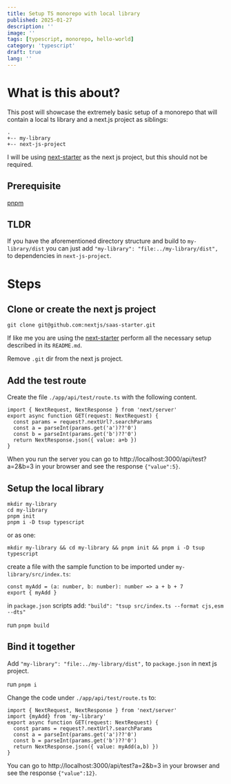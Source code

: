 ```yaml
---
title: Setup TS monorepo with local library
published: 2025-01-27
description: ''
image: ''
tags: [typescript, monorepo, hello-world]
category: 'typescript'
draft: true 
lang: ''
---
```


# What is this about?

This post will showcase the extremely basic setup of a monorepo that will contain a local ts library and a next.js project as siblings:

```
.
+-- my-library
+-- next-js-project
```

I will be using [next-starter](https://github.com/nextjs/saas-starter) as the next js project, but this should not be required.

## Prerequisite

[pnpm](https://pnpm.io/)

## TLDR

If you have the aforementioned directory structure and build to `my-library/dist` you can just add `"my-library": "file:../my-library/dist",` to dependencies in `next-js-project`.

# Steps

## Clone or create the next js project

`git clone git@github.com:nextjs/saas-starter.git`

If like me you are using the [next-starter](https://github.com/nextjs/saas-starter) perform all the necessary setup described in its `README.md`.

Remove `.git` dir from the next js project.

## Add the test route

Create the file `./app/api/test/route.ts` with the following content.

```
import { NextRequest, NextResponse } from 'next/server'
export async function GET(request: NextRequest) {
  const params = request?.nextUrl?.searchParams
  const a = parseInt(params.get('a')??'0')
  const b = parseInt(params.get('b')??'0')
  return NextResponse.json({ value: a+b })
}
```

When you run the server you can go to http://localhost:3000/api/test?a=2&b=3 in your browser and see the response `{"value":5}`.

## Setup the local library

```
mkdir my-library 
cd my-library 
pnpm init 
pnpm i -D tsup typescript
```

or as one:

`mkdir my-library && cd my-library && pnpm init && pnpm i -D tsup typescript`

create a file with the sample function to be imported under `my-library/src/index.ts`:
```
const myAdd = (a: number, b: number): number => a + b + 7
export { myAdd }
```

in `package.json` scripts add: `"build": "tsup src/index.ts --format cjs,esm --dts"`

run `pnpm build`

## Bind it together

Add `"my-library": "file:../my-library/dist",` to `package.json` in next js project.

run `pnpm i`

Change the code under `./app/api/test/route.ts` to:
```
import { NextRequest, NextResponse } from 'next/server'
import {myAdd} from 'my-library'
export async function GET(request: NextRequest) {
  const params = request?.nextUrl?.searchParams
  const a = parseInt(params.get('a')??'0')
  const b = parseInt(params.get('b')??'0')
  return NextResponse.json({ value: myAdd(a,b) })
}
```

You can go to http://localhost:3000/api/test?a=2&b=3 in your browser and see the response `{"value":12}`.
